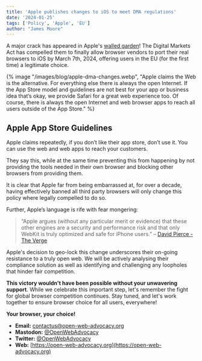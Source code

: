 ```yaml
---
title: 'Apple publishes changes to iOS to meet DMA regulations'
date: '2024-01-25'
tags: ['Policy', 'Apple', 'EU']
author: "James Moore"
---
```



A major crack has appeared in Apple's [walled garden](https://open-web-advocacy.org/walled-gardens-report/)! The Digital Markets Act has compelled them to finally allow browser vendors to port their real browsers to iOS by March 7th, 2024, offering users in the EU (for the first time) a legitimate choice.

{% image
  "/images/blog/apple-dma-changes.webp",
  "Apple claims the Web is the alternative.
  For everything else there is always the open Internet. If the App Store model and guidelines are not best for your app or business idea that’s okay, we provide Safari for a great web experience too. Of course, there is always the open Internet and web browser apps to reach all users outside of the App Store."
%}


## Apple App Store Guidelines

Apple claims repeatedly, if you don’t like their app store, don’t use it. You can use the web and web apps to reach your customers.

They say this, while at the same time preventing this from happening by not providing the tools needed in their own browser and blocking other browsers from providing them.

It is clear that Apple far from being embarrassed at, for over a decade, having effectively banned all third party browsers will only change this policy where legally compelled to do so.

Further, Apple’s language is rife with fear mongering:
> “Apple argues (without any particular merit or evidence) that these other engines are a security and performance risk and that only WebKit is truly optimized and safe for iPhone users.”  &ndash; [David Pierce - The Verge](https://www.theverge.com/2024/1/25/24050478/apple-ios-17-4-browser-engines-eu)

Apple's decision to geo-lock this change underscores their on-going resistance to a truly open web. We will be actively analysing their compliance solution as well as identifying and challenging any loopholes that hinder fair competition.

**This victory wouldn't have been possible without your unwavering support**. While we celebrate this important step, let's remember the fight for global browser competition continues. Stay tuned, and let's work together to ensure browser choice for all users, everywhere!

**Your browser, your choice!**



- **Email:**        [contactus@open-web-advocacy.org](mailto:contactus@open-web-advocacy.org)
- **Mastodon:**      [@OpenWebAdvocacy](https://mastodon.social/@owa)
- **Twitter:**      [@OpenWebAdvocacy](https://twitter.com/OpenWebAdvocacy)
- **Web:**         [https://open-web-advocacy.org](https://open-web-advocacy.org)
